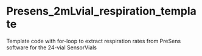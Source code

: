 # Presens_2mLvial_respiration_template
Template code with for-loop to extract respiration rates from PreSens software for the 24-vial SensorVials

